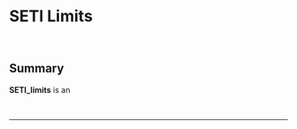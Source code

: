 SETI Limits
=============================

&nbsp;


## Summary


**SETI_limits** is an 


&nbsp;

-------------------


